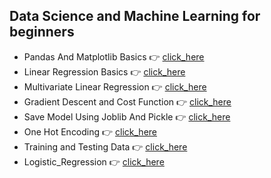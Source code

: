 ## Data Science and Machine Learning for beginners
* Pandas And Matplotlib Basics  👉 [click_here](https://github.com/Prakhar-Mangal/Data-Science-and-Machine-Learning/blob/master/%231pandas_and_matplotlib_basics.ipynb)
* Linear Regression Basics  👉 [click_here](https://github.com/Prakhar-Mangal/Data-Science-and-Machine-Learning/blob/master/%232linear%20regression.ipynb)
* Multivariate Linear Regression 👉 [click_here](https://github.com/Prakhar-Mangal/Data-Science-and-Machine-Learning/blob/master/%233multivariate_linear_regression.ipynb)
* Gradient Descent and Cost Function 👉 [click_here](https://github.com/Prakhar-Mangal/Data-Science-and-Machine-Learning/blob/master/%234_gradient_descent.ipynb)
* Save Model Using Joblib And Pickle  👉 [click_here](https://github.com/Prakhar-Mangal/Data-Science-and-Machine-Learning/blob/master/%235_Saving_Model.ipynb)
* One Hot Encoding  👉 [click_here](https://github.com/Prakhar-Mangal/Data-Science-and-Machine-Learning/blob/master/%236one_hot_encoding.ipynb)
* Training and Testing Data  👉 [click_here](https://github.com/Prakhar-Mangal/Data-Science-and-Machine-Learning/blob/master/%237Training_and_Testing_Data.ipynb)
* Logistic_Regression  👉 [click_here](https://github.com/Prakhar-Mangal/Data-Science-and-Machine-Learning/blob/master/%237Logistic_Regression.ipynb)




